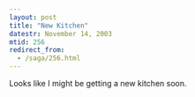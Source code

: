 ```yaml
---
layout: post
title: "New Kitchen"
datestr: November 14, 2003
mtid: 256
redirect_from:
  - /saga/256.html
---
```


Looks like I might be getting a new kitchen soon.

